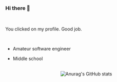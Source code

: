 ### Hi there 👋

<br>

You clicked on my profile. Good job.

<br>

- Amateur software engineer

- Middle school

<br>

<div align="center">
  <img alt="Anurag's GitHub stats" src="https://github-readme-stats.vercel.app/api?username=Coadon&show_icons=true&theme=tokyonight">
</div>
